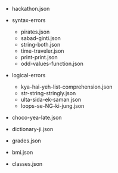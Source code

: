 - hackathon.json
- syntax-errors
    - pirates.json
    - sabad-ginti.json
    - string-both.json
    - time-traveler.json
    - print-print.json
    - odd-values-function.json
- logical-errors
    - kya-hai-yeh-list-comprehension.json
    - str-string-stringly.json
    - ulta-sida-ek-saman.json
    - loops-se-NG-ki-jung.json

- choco-yea-late.json
- dictionary-ji.json
- grades.json
- bmi.json
- classes.json

